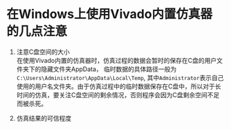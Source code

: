 # 在Windows上使用Vivado内置仿真器的几点注意

1. 注意C盘空间的大小
    <br> 
    在使用Vivado内置的仿真器时，仿真过程的数据会暂时的保存在C盘的用户文件夹下的隐藏文件夹AppData， 临时数据的具体路径一般为 `C:\Users\Administrator\AppData\Local\Temp`, 其中`Administrator`表示自己使用的用户名文件夹。由于仿真过程中的临时数据保存在C盘中，所以对于长时间的仿真，要关注C盘空间的剩余情况，否则程序会因为C盘剩余空间不足而被杀死。

2. 仿真结果的可信程度
